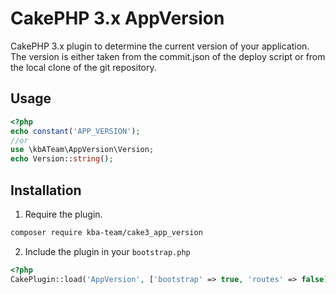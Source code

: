 # CakePHP 3.x AppVersion

CakePHP 3.x plugin to determine the current version of your application. The version is either taken from the commit.json of the deploy script or from the local clone of the git repository.

## Usage

```php
<?php
echo constant('APP_VERSION');
//or
use \kbATeam\AppVersion\Version;
echo Version::string();
```

## Installation

1. Require the plugin.
```bash
composer require kba-team/cake3_app_version
```
2. Include the plugin in your `bootstrap.php`
```php
<?php
CakePlugin::load('AppVersion', ['bootstrap' => true, 'routes' => false]);
```

